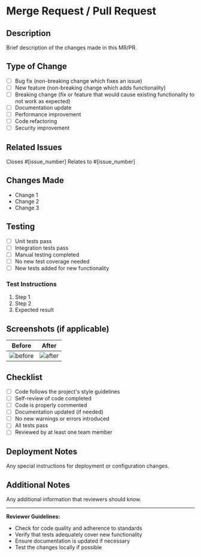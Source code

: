 # Merge Request / Pull Request

## Description
Brief description of the changes made in this MR/PR.

## Type of Change
- [ ] Bug fix (non-breaking change which fixes an issue)
- [ ] New feature (non-breaking change which adds functionality)
- [ ] Breaking change (fix or feature that would cause existing functionality to not work as expected)
- [ ] Documentation update
- [ ] Performance improvement
- [ ] Code refactoring
- [ ] Security improvement

## Related Issues
Closes #[issue_number]
Relates to #[issue_number]

## Changes Made
- Change 1
- Change 2
- Change 3

## Testing
- [ ] Unit tests pass
- [ ] Integration tests pass
- [ ] Manual testing completed
- [ ] No new test coverage needed
- [ ] New tests added for new functionality

### Test Instructions
1. Step 1
2. Step 2
3. Expected result

## Screenshots (if applicable)
| Before | After |
|--------|-------|
| ![before](url) | ![after](url) |

## Checklist
- [ ] Code follows the project's style guidelines
- [ ] Self-review of code completed
- [ ] Code is properly commented
- [ ] Documentation updated (if needed)
- [ ] No new warnings or errors introduced
- [ ] All tests pass
- [ ] Reviewed by at least one team member

## Deployment Notes
Any special instructions for deployment or configuration changes.

## Additional Notes
Any additional information that reviewers should know.

---
**Reviewer Guidelines:**
- Check for code quality and adherence to standards
- Verify that tests adequately cover new functionality
- Ensure documentation is updated if necessary
- Test the changes locally if possible
